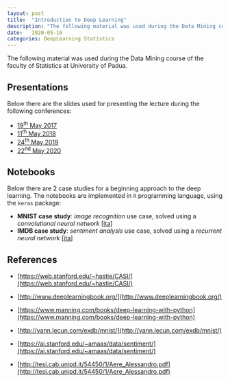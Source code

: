```yaml
---
layout: post
title:  "Introduction to Deep Learning"
description: "The following material was used during the Data Mining course of the faculty of Statistics at University of Padua."
date:   2020-05-16
categories: DeepLearning Statistics
---
```


The following material was used during the Data Mining course of the faculty of Statistics at University of Padua.

## Presentations

Below there are the slides used for presenting the lecture during the following conferences:
* [19<sup>th</sup> May 2017](/assets/presentations/deep_learning_2017.pdf)
* [11<sup>th</sup> May 2018](/assets/presentations/deep_learning_2018.pdf)
* [24<sup>th</sup> May 2019](/assets/presentations/deep_learning_2019.pdf)
* [22<sup>nd</sup> May 2020](/assets/presentations/deep_learning_2020.pdf)

## Notebooks

Below there are 2 case studies for a beginning approach to the deep learning. The notebooks are implemented in `R` programming language, using the `keras` package:
* **MNIST case study**: *image recognition* use case, solved using a *convolutional neural network* [[ita](/assets/notebooks/MNIST_caso_studio.html)]
* **IMDB case study**: *sentiment analysis* use case, solved using a *recurrent neural network* [[ita](/assets/notebooks/IMDB_caso_studio.html)]

## References
* [https://web.stanford.edu/~hastie/CASI/](https://web.stanford.edu/~hastie/CASI/)
* [http://www.deeplearningbook.org/](http://www.deeplearningbook.org/)
* [https://www.manning.com/books/deep-learning-with-python](https://www.manning.com/books/deep-learning-with-python)

* [http://yann.lecun.com/exdb/mnist/](http://yann.lecun.com/exdb/mnist/)
* [https://ai.stanford.edu/~amaas/data/sentiment/](https://ai.stanford.edu/~amaas/data/sentiment/)

* [http://tesi.cab.unipd.it/54450/1/Aere_Alessandro.pdf](http://tesi.cab.unipd.it/54450/1/Aere_Alessandro.pdf)
